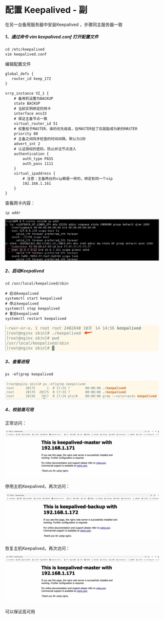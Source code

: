 # 配置 Keepalived - 副

在另一台备用服务器中安装Keepalived ，步骤同主服务器一致

##### 1、通过命令 vim keepalived.conf 打开配置文件

```
cd /etc/keepalived
vim keepalived.conf
```

编辑配置文件

```
global_defs {
   router_id keep_172
}

vrrp_instance VI_1 {
    # 备用机设置为BACKUP
    state BACKUP
    # 当前实例绑定的网卡
    interface ens33
    # 保证主备节点一致
    virtual_router_id 51
    # 权重低于MASTER，谁的优先级高，在MASTER挂了后就能成为新的MASTER
    priority 80
    # 主备之间同步检查的时间间隔，默认为1秒    
    advert_int 2
    # 认证授权的密码，防止非法节点进入     
    authentication {
        auth_type PASS
        auth_pass 1111
    }
    virtual_ipaddress {
        # 注意：主备两台的vip都是一样的，绑定到同一个vip
        192.168.1.161
    }
}
```

查看网卡内容：

```
ip addr
```

![输入图片说明](../img/08.jpg)

##### 2、启动Keepalived 

```
cd /usr/local/keepalived/sbin

# 启动keepalived
systemctl start keepalived
# 停止keepalived
systemctl stop keepalived
# 重启keepalived
systemctl restart keepalived
```

![输入图片说明](../img/07.jpg)

##### 3、查看进程

```
ps -ef|grep keepalived
```

![输入图片说明](../img/05.jpg)

##### 4、校验高可用

正常访问：

![输入图片说明](../img/12.jpg)

停用主机Keepalived，再次访问：

![输入图片说明](../img/13.jpg)

恢复主机Keepalived，再次访问：

![输入图片说明](../img/12.jpg)

可以保证高可用